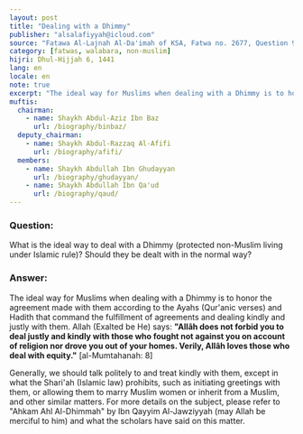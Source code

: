 ```yaml
---
layout: post
title: "Dealing with a Dhimmy"
publisher: "alsalafiyyah@icloud.com"
source: "Fatawa Al-Lajnah Al-Da'imah of KSA, Fatwa no. 2677, Question 9"
category: [fatwas, walabara, non-muslim]
hijri: Dhul-Hijjah 6, 1441
lang: en
locale: en
note: true
excerpt: "The ideal way for Muslims when dealing with a Dhimmy is to honor the agreement made with them according to the Qur'anic verses and Hadith that command the fulfillment of agreements and dealing kindly and justly with them."
muftis:
  chairman: 
    - name: Shaykh Abdul-Aziz Ibn Baz
      url: /biography/binbaz/
  deputy_chairman:
    - name: Shaykh Abdul-Razzaq Al-Afifi
      url: /biography/afifi/
  members: 
    - name: Shaykh Abdullah Ibn Ghudayyan
      url: /biography/ghudayyan/
    - name: Shaykh Abdullah Ibn Qa'ud
      url: /biography/qaud/
---
```


### Question: 
 
What is the ideal way to deal with a Dhimmy (protected non-Muslim living under Islamic rule)? Should they be dealt with in the normal way?

### Answer:

The ideal way for Muslims when dealing with a Dhimmy is to honor the agreement made with them according to the Ayahs (Qur'anic verses) and Hadith that command the fulfillment of agreements and dealing kindly and justly with them. Allah (Exalted be He) says: **"Allâh does not forbid you to deal justly and kindly with those who fought not against you on account of religion nor drove you out of your homes. Verily, Allâh loves those who deal with equity."** [al-Mumtahanah: 8] 

Generally, we should talk politely to and treat kindly with them, except in what the Shari'ah (Islamic law) prohibits, such as initiating greetings with them, or allowing them to marry Muslim women or inherit from a Muslim, and other similar matters. For more details on the subject, please refer to "Ahkam Ahl Al-Dhimmah" by Ibn Qayyim Al-Jawziyyah (may Allah be merciful to him) and what the scholars have said on this matter.
